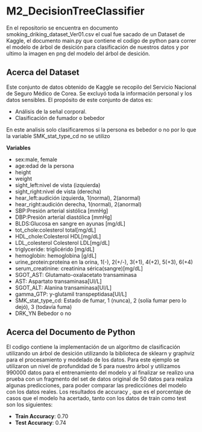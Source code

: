 # M2_DecisionTreeClassifier
En el repositorio se encuentra en documento smoking_driking_dataset_Ver01.csv el cual fue sacado de un Dataset de Kaggle, el documento main.py que contiene el codigo de python para correr el modelo de árbol de desición para clasificación de nuestros datos y por ultimo la imagen en png del modelo del árbol de desición.

## Acerca del Dataset
Este conjunto de datos  obtenido de Kaggle se recopilo del Servicio Nacional de Seguro Médico de Corea. Se excluyó toda la información personal y los datos sensibles.
El propósito de este conjunto de datos es:
* Análisis de la señal corporal.
* Clasificación de fumador o bebedor
  
En este analisis solo clasificaremos si la persona es bebedor o no por lo que la variable SMK_stat_type_cd no se utilizo

**Variables**
* sex:male, female
* age:edad de la persona 
* height
* weight
* sight_left:nivel de vista (izquierda)
* sight_right:nivel de vista (derecha)
* hear_left:audición izquierda, 1(normal), 2(anormal)
* hear_right:audición derecha, 1(normal), 2(anormal)
* SBP:Presión arterial sistólica [mmHg]
* DBP:Presión arterial diastólica [mmHg]
* BLDS:Glucosa en sangre en ayunas [mg/dL]
* tot_chole:colesterol total[mg/dL]
* HDL_chole:Colesterol HDL[mg/dL]
* LDL_colesterol Colesterol LDL[mg/dL]
* triglyceride: triglicérido [mg/dL]
* hemoglobin: hemoglobina [g/dL]
* urine_protein:proteína en la orina, 1(-), 2(+/-), 3(+1), 4(+2), 5(+3), 6(+4)
* serum_creatinine: creatinina sérica(sangre)[mg/dL]
* SGOT_AST: Glutamato-oxalacetato transaminasa
* AST: Aspartato transaminasa[UI/L]
* SGOT_ALT: Alanina transaminasa[UI/L]
* gamma_GTP: y-glutamil transpeptidasa[UI/L]
* SMK_stat_type_cd: Estado de fumar, 1 (nunca), 2 (solía fumar pero lo dejó), 3 (todavía fuma)
* DRK_YN Bebedor o no
  
## Acerca del Documento de Python 
 El codigo contiene la implementación de un algoritmo de clasificación utilizando un árbol de desición utilizando la  biblioteca de sklearn y graphviz para el procesamiento y modelado de los datos.
 Para este ejemplo se utilizaron un nivel de profundidad de 5 para nuestro árbol y utilizamos 990000 datos para el entrenamiento del modelo y al finalizar se realizo una prueba con un fragmento del set de datos original de 50 datos para realiza algunas predicciones, para poder comparar las predicciónes del modelo con los datos reales.
Los resultados de accuracy , que es el porcentaje de casos que el modelo ha acertado, tanto con los datos de train como test son los siguientes:

* **Train Accuracy**: 0.70
* **Test Accuracy**: 0.74

